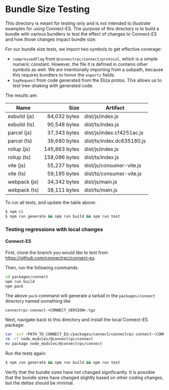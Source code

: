 Bundle Size Testing
========================================

This directory is meant for testing only and is not intended to illustrate examples for
using Connect-ES. The purpose of this directory is to build a bundle with various bundlers
to test the effect of changes to Connect-ES and how those changes impact bundle size.

For our bundle size tests, we import two symbols to get effective coverage:

* `compressedFlag` from `@connectrpc/connect/protocol`, which is a simple numeric constant. However, the file it is 
defined in contains other symbols as well. We are intentionally importing from a subpath, because this requires bundlers
to honor the `exports` fields.
* `SayRequest` from code generated from the Eliza protos. This allows us to test tree-shaking with generated code.

The results are:

<!--- RESULTS-START -->
| Name | Size | Artifact |
|------|-----:|----------|
| esbuild (js) | 84,032 bytes | dist/js/index.js |
| esbuild (ts) | 90,548 bytes | dist/ts/index.js |
| parcel (js) | 37,343 bytes | dist/js/index.cf4251ac.js |
| parcel (ts) | 39,680 bytes | dist/ts/index.dc635180.js |
| rollup (js) | 145,863 bytes | dist/js/index.js |
| rollup (ts) | 158,086 bytes | dist/ts/index.js |
| vite (js) | 55,237 bytes | dist/js/consumer-vite.js |
| vite (ts) | 59,195 bytes | dist/ts/consumer-vite.js |
| webpack (js) | 34,342 bytes | dist/js/main.js |
| webpack (ts) | 38,111 bytes | dist/ts/main.js |
<!--- RESULTS-END -->

To run all tests, and update the table above:

```bash
$ npm ci
$ npm run generate && npm run build && npm run test
```

### Testing regressions with local changes

#### Connect-ES

First, clone the branch you would like to test from https://github.com/connectrpc/connect-es.

Then, run the following commands:

```bash
cd packages/connect
npm run build
npm pack
```

The above `pack` command will generate a tarball in the `packages/connect` directory named something like

```
connectrpc-connect-<CONNECT_VERSION>.tgz
```

Next, navigate back to this directory and install the local Connect-ES package:

```bash
tar -xvf <PATH_TO_CONNECT_ES>/packages/connect/connectrpc-connect-<CONNECT_VERSION>.tgz
rm -rf node_modules/@connectrpc/connect
mv package node_modules/@connectrpc/connect
```

Run the tests again:

```bash
$ npm run generate && npm run build && npm run test
```

Verify that the bundle sizes have not changed significantly. It is possible that the bundle sizes have changed slightly
based on other coding changes, but the deltas should be minimal.

